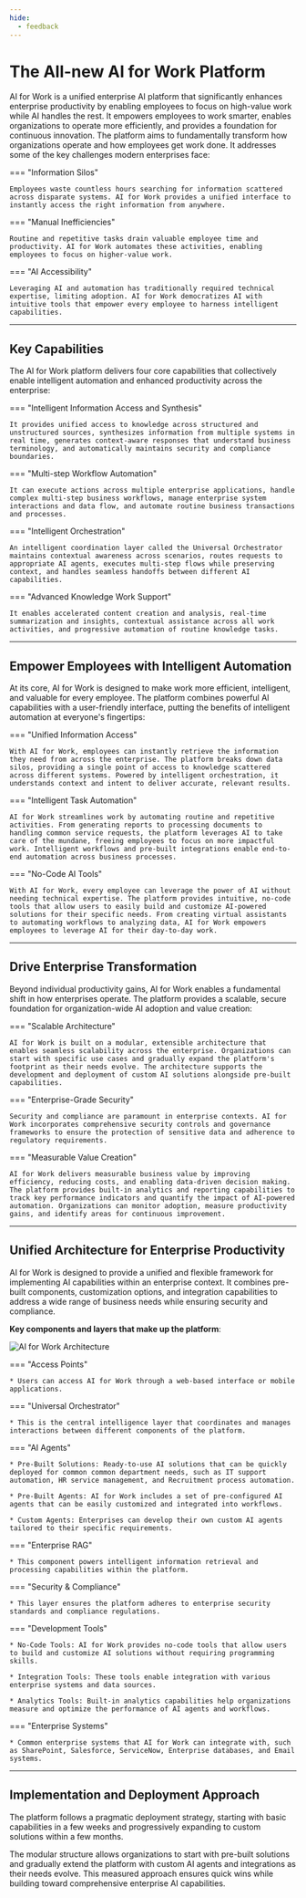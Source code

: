 ```yaml
---
hide:
  - feedback
---
```


# The All-new AI for Work Platform

AI for Work is a unified enterprise AI platform that significantly enhances enterprise productivity by enabling employees to focus on high-value work while AI handles the rest. It empowers employees to work smarter, enables organizations to operate more efficiently, and provides a foundation for continuous innovation. The platform aims to fundamentally transform how organizations operate and how employees get work done. It addresses some of the key challenges modern enterprises face:

=== "Information Silos"

    Employees waste countless hours searching for information scattered across disparate systems. AI for Work provides a unified interface to instantly access the right information from anywhere.

=== "Manual Inefficiencies"

    Routine and repetitive tasks drain valuable employee time and productivity. AI for Work automates these activities, enabling employees to focus on higher-value work.   

=== "AI Accessibility"

    Leveraging AI and automation has traditionally required technical expertise, limiting adoption. AI for Work democratizes AI with intuitive tools that empower every employee to harness intelligent capabilities. 

<hr>

## Key Capabilities

The AI for Work platform delivers four core capabilities that collectively enable intelligent automation and enhanced productivity across the enterprise:

=== "Intelligent Information Access and Synthesis"

    It provides unified access to knowledge across structured and unstructured sources, synthesizes information from multiple systems in real time, generates context-aware responses that understand business terminology, and automatically maintains security and compliance boundaries. 

=== "Multi-step Workflow Automation"

    It can execute actions across multiple enterprise applications, handle complex multi-step business workflows, manage enterprise system interactions and data flow, and automate routine business transactions and processes.

=== "Intelligent Orchestration"

    An intelligent coordination layer called the Universal Orchestrator maintains contextual awareness across scenarios, routes requests to appropriate AI agents, executes multi-step flows while preserving context, and handles seamless handoffs between different AI capabilities.

=== "Advanced Knowledge Work Support"

    It enables accelerated content creation and analysis, real-time summarization and insights, contextual assistance across all work activities, and progressive automation of routine knowledge tasks.  


<hr>

## Empower Employees with Intelligent Automation

At its core, AI for Work is designed to make work more efficient, intelligent, and valuable for every employee. The platform combines powerful AI capabilities with a user-friendly interface, putting the benefits of intelligent automation at everyone's fingertips:

=== "Unified Information Access"

    With AI for Work, employees can instantly retrieve the information they need from across the enterprise. The platform breaks down data silos, providing a single point of access to knowledge scattered across different systems. Powered by intelligent orchestration, it understands context and intent to deliver accurate, relevant results.

=== "Intelligent Task Automation"

    AI for Work streamlines work by automating routine and repetitive activities. From generating reports to processing documents to handling common service requests, the platform leverages AI to take care of the mundane, freeing employees to focus on more impactful work. Intelligent workflows and pre-built integrations enable end-to-end automation across business processes.

=== "No-Code AI Tools"

    With AI for Work, every employee can leverage the power of AI without needing technical expertise. The platform provides intuitive, no-code tools that allow users to easily build and customize AI-powered solutions for their specific needs. From creating virtual assistants to automating workflows to analyzing data, AI for Work empowers employees to leverage AI for their day-to-day work. 


<hr>

## Drive Enterprise Transformation

Beyond individual productivity gains, AI for Work enables a fundamental shift in how enterprises operate. The platform provides a scalable, secure foundation for organization-wide AI adoption and value creation:

=== "Scalable Architecture"

    AI for Work is built on a modular, extensible architecture that enables seamless scalability across the enterprise. Organizations can start with specific use cases and gradually expand the platform's footprint as their needs evolve. The architecture supports the development and deployment of custom AI solutions alongside pre-built capabilities. 

=== "Enterprise-Grade Security"

    Security and compliance are paramount in enterprise contexts. AI for Work incorporates comprehensive security controls and governance frameworks to ensure the protection of sensitive data and adherence to regulatory requirements. 

=== "Measurable Value Creation"

    AI for Work delivers measurable business value by improving efficiency, reducing costs, and enabling data-driven decision making. The platform provides built-in analytics and reporting capabilities to track key performance indicators and quantify the impact of AI-powered automation. Organizations can monitor adoption, measure productivity gains, and identify areas for continuous improvement.  


<hr>

## Unified Architecture for Enterprise Productivity

AI for Work is designed to provide a unified and flexible framework for implementing AI capabilities within an enterprise context. It combines pre-built components, customization options, and integration capabilities to address a wide range of business needs while ensuring security and compliance.

**Key components and layers that make up the platform**:

<img src="../images/ai-for-work-architecture-diagram.svg" alt="AI for Work Architecture" title="AI for Work Architecture" style="border: 0px solid gray; zoom:100%;">

=== "Access Points"

    * Users can access AI for Work through a web-based interface or mobile applications.

=== "Universal Orchestrator"

    * This is the central intelligence layer that coordinates and manages interactions between different components of the platform.    

=== "AI Agents"

    * Pre-Built Solutions: Ready-to-use AI solutions that can be quickly deployed for common common department needs, such as IT support automation, HR service management, and Recruitment process automation.
    
    * Pre-Built Agents: AI for Work includes a set of pre-configured AI agents that can be easily customized and integrated into workflows.
    
    * Custom Agents: Enterprises can develop their own custom AI agents tailored to their specific requirements.

=== "Enterprise RAG"

    * This component powers intelligent information retrieval and processing capabilities within the platform.  

=== "Security & Compliance"

    * This layer ensures the platform adheres to enterprise security standards and compliance regulations.  

=== "Development Tools"

    * No-Code Tools: AI for Work provides no-code tools that allow users to build and customize AI solutions without requiring programming skills.
    
    * Integration Tools: These tools enable integration with various enterprise systems and data sources.
    
    * Analytics Tools: Built-in analytics capabilities help organizations measure and optimize the performance of AI agents and workflows.   

=== "Enterprise Systems"

    * Common enterprise systems that AI for Work can integrate with, such as SharePoint, Salesforce, ServiceNow, Enterprise databases, and Email systems.


<hr>

## Implementation and Deployment Approach

The platform follows a pragmatic deployment strategy, starting with basic capabilities in a few weeks and progressively expanding to custom solutions within a few months. 

The modular structure allows organizations to start with pre-built solutions and gradually extend the platform with custom AI agents and integrations as their needs evolve. This measured approach ensures quick wins while building toward comprehensive enterprise AI capabilities.